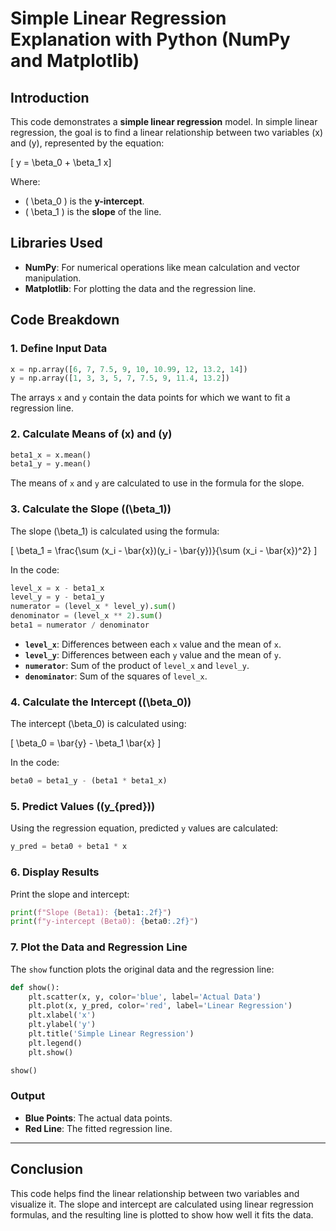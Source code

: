 # Simple Linear Regression Explanation with Python (NumPy and Matplotlib)

## Introduction

This code demonstrates a **simple linear regression** model. In simple linear regression, the goal is to find a linear relationship between two variables \(x\) and \(y\), represented by the equation:

\[
y = \beta_0 + \beta_1 x\]

Where:
- \( \beta_0 \) is the **y-intercept**.
- \( \beta_1 \) is the **slope** of the line.

## Libraries Used

- **NumPy**: For numerical operations like mean calculation and vector manipulation.
- **Matplotlib**: For plotting the data and the regression line.

## Code Breakdown

### 1. Define Input Data

```python
x = np.array([6, 7, 7.5, 9, 10, 10.99, 12, 13.2, 14])
y = np.array([1, 3, 3, 5, 7, 7.5, 9, 11.4, 13.2])
```

The arrays `x` and `y` contain the data points for which we want to fit a regression line.

### 2. Calculate Means of \(x\) and \(y\)

```python
beta1_x = x.mean()
beta1_y = y.mean()
```

The means of `x` and `y` are calculated to use in the formula for the slope.

### 3. Calculate the Slope (\(\beta_1\))

The slope \(\beta_1\) is calculated using the formula:

\[
\beta_1 = \frac{\sum (x_i - \bar{x})(y_i - \bar{y})}{\sum (x_i - \bar{x})^2}
\]

In the code:

```python
level_x = x - beta1_x
level_y = y - beta1_y
numerator = (level_x * level_y).sum()
denominator = (level_x ** 2).sum()
beta1 = numerator / denominator
```

- **`level_x`**: Differences between each `x` value and the mean of `x`.
- **`level_y`**: Differences between each `y` value and the mean of `y`.
- **`numerator`**: Sum of the product of `level_x` and `level_y`.
- **`denominator`**: Sum of the squares of `level_x`.

### 4. Calculate the Intercept (\(\beta_0\))

The intercept \(\beta_0\) is calculated using:

\[
\beta_0 = \bar{y} - \beta_1 \bar{x}
\]

In the code:

```python
beta0 = beta1_y - (beta1 * beta1_x)
```

### 5. Predict Values (\(y_{pred}\))

Using the regression equation, predicted `y` values are calculated:

```python
y_pred = beta0 + beta1 * x
```

### 6. Display Results

Print the slope and intercept:

```python
print(f"Slope (Beta1): {beta1:.2f}")
print(f"y-intercept (Beta0): {beta0:.2f}")
```

### 7. Plot the Data and Regression Line

The `show` function plots the original data and the regression line:

```python
def show():
    plt.scatter(x, y, color='blue', label='Actual Data')
    plt.plot(x, y_pred, color='red', label='Linear Regression')
    plt.xlabel('x')
    plt.ylabel('y')
    plt.title('Simple Linear Regression')
    plt.legend()
    plt.show()

show()
```

### Output

- **Blue Points**: The actual data points.
- **Red Line**: The fitted regression line.

---

## Conclusion

This code helps find the linear relationship between two variables and visualize it. The slope and intercept are calculated using linear regression formulas, and the resulting line is plotted to show how well it fits the data.
